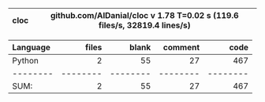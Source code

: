 cloc|github.com/AlDanial/cloc v 1.78  T=0.02 s (119.6 files/s, 32819.4 lines/s)
--- | ---

Language|files|blank|comment|code
:-------|-------:|-------:|-------:|-------:
Python|2|55|27|467
--------|--------|--------|--------|--------
SUM:|2|55|27|467
